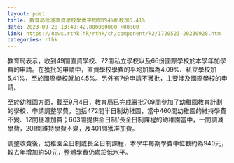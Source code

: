 ```yaml
---
layout: post
title: 教育局批准直資學校學費平均加約4%私校加5.41%
date: 2023-09-28 13:48:42.000000000 +08:00
link: https://news.rthk.hk/rthk/ch/component/k2/1720523-20230928.htm
categories: rthk
---
```


教育局表示，收到49間直資學校、72間私立學校以及66份國際學校於本學年加學費的申請。在獲批的申請中，直資學校學費的平均加幅為4.09%、私立學校加5.41%，至於國際學校就加4.5%。另外有7份申請不獲批，主要涉及國際學校的申請。

至於幼稚園方面，截至9月4日，教育局已完成審批709間參加了幼稚園教育計劃的學校，申請調整學費，包括472間半日制幼稚園，當中460間幼稚園的維持學費不變、12間獲准加費；603間提供全日制/長全日制課程的幼稚園當中，一間調減學費，201間維持學費不變，及401間獲准加費。

調整收費後，幼稚園全日制或長全日制課程，本學年每期學費中位數約為940元，較去年增加約50元，整體學費仍處於低水平。
